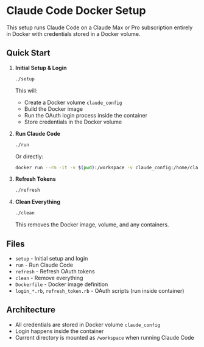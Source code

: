 # Claude Code Docker Setup

This setup runs Claude Code on a Claude Max or Pro subscription entirely in Docker with credentials stored in a Docker volume.

## Quick Start

1. **Initial Setup & Login**
   ```bash
   ./setup
   ```
   This will:
   - Create a Docker volume `claude_config`
   - Build the Docker image
   - Run the OAuth login process inside the container
   - Store credentials in the Docker volume

2. **Run Claude Code**
   ```bash
   ./run
   ```
   Or directly:
   ```bash
   docker run --rm -it -v $(pwd):/workspace -v claude_config:/home/claude/.claude claude_max
   ```

3. **Refresh Tokens**
   ```bash
   ./refresh
   ```

4. **Clean Everything**
   ```bash
   ./clean
   ```
   This removes the Docker image, volume, and any containers.

## Files

- `setup` - Initial setup and login
- `run` - Run Claude Code
- `refresh` - Refresh OAuth tokens
- `clean` - Remove everything
- `Dockerfile` - Docker image definition
- `login_*.rb`, `refresh_token.rb` - OAuth scripts (run inside container)

## Architecture

- All credentials are stored in Docker volume `claude_config`
- Login happens inside the container
- Current directory is mounted as `/workspace` when running Claude Code
